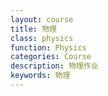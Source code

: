 ```yaml
---
layout: course
title: 物理
class: physics
function: Physics
categories: Course
description: 物理作业
keywords: 物理
---
```


